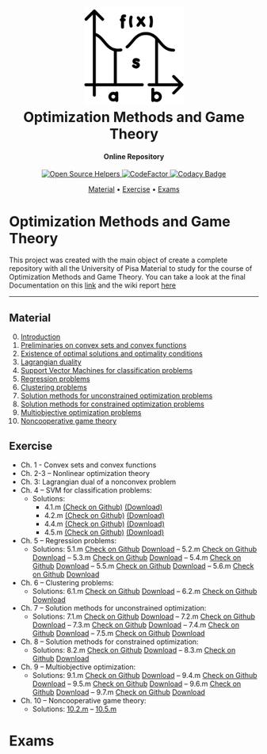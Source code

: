 <h1 align="center">
  <br>
  <a href="https://github.com/MarshaGomez/Optimization-Methods-Matlab/wiki"><img src="https://github.com/MarshaGomez/Optimization-Methods-Matlab/blob/master/Practice/img/math.png" alt="Optimization" width="200"></a>
  <br>
  Optimization Methods and Game Theory
  <br>
</h1>

<h4 align="center">Online Repository</h4>

<p align="center">
  <a href="https://www.codetriage.com/MarshaGomez/Optimization-Methods-Matlab">
    <img src="https://www.codetriage.com/marshagomez/optimization-methods-matlab/badges/users.svg"
         alt="Open Source Helpers">
  </a>
  <a href="https://www.codefactor.io/repository/github/marshagomez/Optimization-Methods-Matlab">
    <img src="https://www.codefactor.io/repository/github/marshagomez/Optimization-Methods-Matlab/badge"
         alt="CodeFactor">
  </a>

  <a href="https://app.codacy.com/gh/MarshaGomez/Optimization-Methods-Matlab/dashboard?utm_source=gh&utm_medium=referral&utm_content=&utm_campaign=Badge_grade">
    <img src="https://app.codacy.com/project/badge/Grade/64f33fe850e245589fa312f240189341"
         alt="Codacy Badge">
  </a>
</p>

<p align="center">
  <a href="#Material">Material</a> •
  <a href="#Exercise">Exercise</a> •
  <a href="#Exams">Exams</a> 
</p>

# Optimization Methods and Game Theory

This project was created with the main object of create a complete repository with all the University of Pisa Material to study for the course of Optimization Methods and Game Theory. You can take a look at the final Documentation on this [link]() and the wiki report [here]()

- - - -

## Material
0. [Introduction](https://github.com/MarshaGomez/Optimization-Methods-Matlab/tree/master/Material/0-introduction.pdf)
1. [Preliminaries on convex sets and convex functions](https://github.com/MarshaGomez/Optimization-Methods-Matlab/tree/master/Material/1-convexity.pdf)
2. [Existence of optimal solutions and optimality conditions](https://github.com/MarshaGomez/Optimization-Methods-Matlab/tree/master/Material/2-existence_optimality.pdf)
3. [Lagrangian duality](https://github.com/MarshaGomez/Optimization-Methods-Matlab/tree/master/Material/3-duality.pdf)
4. [Support Vector Machines for classification problems](https://github.com/MarshaGomez/Optimization-Methods-Matlab/tree/master/Material/4-classification.pdf)
5. [Regression problems](https://github.com/MarshaGomez/Optimization-Methods-Matlab/tree/master/Material/5-regression.pdf)
6. [Clustering problems](https://github.com/MarshaGomez/Optimization-Methods-Matlab/tree/master/Material/6-clustering.pdf)
7. [Solution methods for unconstrained optimization problems](https://github.com/MarshaGomez/Optimization-Methods-Matlab/tree/master/Material/7-methods_uncon_opt.pdf)
8. [Solution methods for constrained optimization problems](https://github.com/MarshaGomez/Optimization-Methods-Matlab/tree/master/Material/8-methods_con_opt.pdf)
9. [Multiobjective optimization problems](https://github.com/MarshaGomez/Optimization-Methods-Matlab/tree/master/Material/9-multiobjective_opt.pdf)
10. [Noncooperative game theory](https://github.com/MarshaGomez/Optimization-Methods-Matlab/tree/master/Material/10-noncoop_gt.pdf)

## Exercise 
* Ch. 1 - Convex sets and convex functions
* Ch. 2-3 – Nonlinear optimization theory
* Ch. 3: Lagrangian dual of a nonconvex problem
* Ch. 4 – SVM for classification problems:
  * Solutions: 
    * 4.1.m [(Check on Github)](https://github.com/MarshaGomez/Optimization-Methods-Matlab/tree/master/Practice/Chapter%204#41-linear-svm-primal-model) [(Download)](https://github.com/MarshaGomez/Optimization-Methods-Matlab/raw/master/Practice/Chapter%204/Exercise_4_1.mlx) 
    * 4.2.m [(Check on Github)](https://github.com/MarshaGomez/Optimization-Methods-Matlab/tree/master/Practice/Chapter%204#42-linear-svm-dual-model) [(Download)](https://github.com/MarshaGomez/Optimization-Methods-Matlab/raw/master/Practice/Chapter%204/Exercise_4_2.mlx)
    * 4.4.m [(Check on Github)](https://github.com/MarshaGomez/Optimization-Methods-Matlab/tree/master/Practice/Chapter%204#44-linear-svm-dual-model-soft-margins) [(Download)](https://github.com/MarshaGomez/Optimization-Methods-Matlab/raw/master/Practice/Chapter%204/Exercise_4_4.mlx)
    * 4.5.m [(Check on Github)](https://github.com/MarshaGomez/Optimization-Methods-Matlab/tree/master/Practice/Chapter%204#45-nonlinear-svm-dual-model) [(Download)](https://github.com/MarshaGomez/Optimization-Methods-Matlab/raw/master/Practice/Chapter%204/Exercise_4_5.mlx)
* Ch. 5 – Regression problems:
  * Solutions: 5.1.m [Check on Github](https://github.com/MarshaGomez/Optimization-Methods-Matlab/tree/master/Practice/Chapter%205#) [Download](https://github.com/MarshaGomez/Optimization-Methods-Matlab/raw/master/Practice/Chapter%205/Exercise_5_1.mlx) – 5.2.m [Check on Github](https://github.com/MarshaGomez/Optimization-Methods-Matlab/tree/master/Practice/Chapter%205#) [Download](https://github.com/MarshaGomez/Optimization-Methods-Matlab/raw/master/Practice/Chapter%205/Exercise_5_2.mlx) – 5.3.m [Check on Github](https://github.com/MarshaGomez/Optimization-Methods-Matlab/tree/master/Practice/Chapter%205#) [Download](https://github.com/MarshaGomez/Optimization-Methods-Matlab/raw/master/Practice/Chapter%205/Exercise_5_3.mlx) – 5.4.m [Check on Github](https://github.com/MarshaGomez/Optimization-Methods-Matlab/tree/master/Practice/Chapter%205#) [Download](https://github.com/MarshaGomez/Optimization-Methods-Matlab/raw/master/Practice/Chapter%205/Exercise_5_4.mlx) – 5.5.m [Check on Github](https://github.com/MarshaGomez/Optimization-Methods-Matlab/tree/master/Practice/Chapter%205#) [Download](https://github.com/MarshaGomez/Optimization-Methods-Matlab/raw/master/Practice/Chapter%205/Exercise_5_5.mlx) – 5.6.m [Check on Github](https://github.com/MarshaGomez/Optimization-Methods-Matlab/tree/master/Practice/Chapter%205#) [Download](https://github.com/MarshaGomez/Optimization-Methods-Matlab/raw/master/Practice/Chapter%205/Exercise_5_6.mlx)
* Ch. 6 – Clustering problems:
  * Solutions: 6.1.m [Check on Github](https://github.com/MarshaGomez/Optimization-Methods-Matlab/tree/master/Practice/Chapter%206#) [Download](https://github.com/MarshaGomez/Optimization-Methods-Matlab/raw/master/Practice/Chapter%206/Exercise_6_1.mlx) – 6.2.m [Check on Github](https://github.com/MarshaGomez/Optimization-Methods-Matlab/tree/master/Practice/Chapter%206#) [Download](https://github.com/MarshaGomez/Optimization-Methods-Matlab/raw/master/Practice/Chapter%206/Exercise_6_2.mlx)
* Ch. 7 – Solution methods for unconstrained optimization:
  * Solutions: 7.1.m [Check on Github](https://github.com/MarshaGomez/Optimization-Methods-Matlab/tree/master/Practice/Chapter%207#) [Download](https://github.com/MarshaGomez/Optimization-Methods-Matlab/raw/master/Practice/Chapter%207/Exercise_7_1.mlx) – 7.2.m [Check on Github](https://github.com/MarshaGomez/Optimization-Methods-Matlab/tree/master/Practice/Chapter%207#) [Download](https://github.com/MarshaGomez/Optimization-Methods-Matlab/raw/master/Practice/Chapter%207/Exercise_7_2.mlx) – 7.3.m [Check on Github](https://github.com/MarshaGomez/Optimization-Methods-Matlab/tree/master/Practice/Chapter%207#) [Download](https://github.com/MarshaGomez/Optimization-Methods-Matlab/raw/master/Practice/Chapter%207/Exercise_7_3.mlx) – 7.4.m [Check on Github](https://github.com/MarshaGomez/Optimization-Methods-Matlab/tree/master/Practice/Chapter%207#) [Download](https://github.com/MarshaGomez/Optimization-Methods-Matlab/raw/master/Practice/Chapter%207/Exercise_7_4.mlx) – 7.5.m [Check on Github](https://github.com/MarshaGomez/Optimization-Methods-Matlab/tree/master/Practice/Chapter%207#) [Download](https://github.com/MarshaGomez/Optimization-Methods-Matlab/raw/master/Practice/Chapter%207/Exercise_7_5.mlx)
* Ch. 8 – Solution methods for constrained optimization:
  * Solutions: 8.2.m [Check on Github](https://github.com/MarshaGomez/Optimization-Methods-Matlab/tree/master/Practice/Chapter%208#) [Download](https://github.com/MarshaGomez/Optimization-Methods-Matlab/raw/master/Practice/Chapter%208/Exercise_8_2.mlx) – 8.3.m [Check on Github](https://github.com/MarshaGomez/Optimization-Methods-Matlab/tree/master/Practice/Chapter%208#) [Download](https://github.com/MarshaGomez/Optimization-Methods-Matlab/raw/master/Practice/Chapter%208/Exercise_8_3.mlx)
* Ch. 9 – Multiobjective optimization:
  * Solutions: 9.1.m [Check on Github](https://github.com/MarshaGomez/Optimization-Methods-Matlab/tree/master/Practice/Chapter%209#) [Download](https://github.com/MarshaGomez/Optimization-Methods-Matlab/raw/master/Practice/Chapter%209/Exercise_9_1.mlx) – 9.4.m [Check on Github](https://github.com/MarshaGomez/Optimization-Methods-Matlab/tree/master/Practice/Chapter%209#) [Download](https://github.com/MarshaGomez/Optimization-Methods-Matlab/raw/master/Practice/Chapter%209/Exercise_9_4.mlx) – 9.5.m [Check on Github](https://github.com/MarshaGomez/Optimization-Methods-Matlab/tree/master/Practice/Chapter%209#) [Download](https://github.com/MarshaGomez/Optimization-Methods-Matlab/raw/master/Practice/Chapter%209/Exercise_9_5.mlx) – 9.6.m [Check on Github](https://github.com/MarshaGomez/Optimization-Methods-Matlab/tree/master/Practice/Chapter%209#) [Download](https://github.com/MarshaGomez/Optimization-Methods-Matlab/raw/master/Practice/Chapter%209/Exercise_9_6.mlx) – 9.7.m [Check on Github](https://github.com/MarshaGomez/Optimization-Methods-Matlab/tree/master/Practice/Chapter%209#) [Download](https://github.com/MarshaGomez/Optimization-Methods-Matlab/raw/master/Practice/Chapter%209/Exercise_9_7.mlx)
* Ch. 10 – Noncooperative game theory:
  * Solutions: [10.2.m](https://github.com/MarshaGomez/Optimization-Methods-Matlab/blob/master/Practice/Chapter%2010/Exercise_10_2.mlx) – [10.5.m](https://github.com/MarshaGomez/Optimization-Methods-Matlab/blob/master/Practice/Chapter%2010/Exercise_10_5.mlx) 

# Exams
